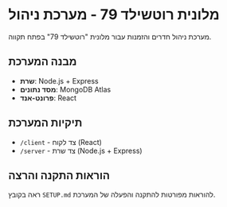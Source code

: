 # מלונית רוטשילד 79 - מערכת ניהול

מערכת ניהול חדרים והזמנות עבור מלונית "רוטשילד 79" בפתח תקווה.

## מבנה המערכת

- **שרת**: Node.js + Express
- **מסד נתונים**: MongoDB Atlas
- **פרונט-אנד**: React

## תיקיות המערכת

- `/client` - צד לקוח (React)
- `/server` - צד שרת (Node.js + Express)

## הוראות התקנה והרצה

ראה בקובץ `SETUP.md` להוראות מפורטות להתקנה והפעלה של המערכת. 